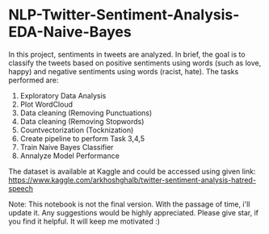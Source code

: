 # NLP-Twitter-Sentiment-Analysis-EDA-Naive-Bayes
In this project, sentiments in tweets are analyzed. In brief, the goal is to classify the tweets based on positive sentiments using words (such as love, happy) and negative sentiments using words (racist, hate). The tasks performed are:
1. Exploratory Data Analysis
2. Plot WordCloud
3. Data cleaning (Removing Punctuations)
4. Data cleaning (Removing Stopwords)
5. Countvectorization (Tocknization)
6. Create pipeline to perform Task 3,4,5
7. Train Naive Bayes Classifier
8. Annalyze Model Performance

The dataset is available at Kaggle and could be accessed using given link: https://www.kaggle.com/arkhoshghalb/twitter-sentiment-analysis-hatred-speech

Note: This notebook is not the final version. With the passage of time, i'll update it. Any suggestions would be highly appreciated. Please give star, if you find it helpful. It will keep me motivated :)
